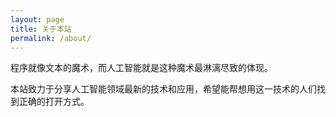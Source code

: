 ```yaml
---
layout: page
title: 关于本站
permalink: /about/
---
```


程序就像文本的魔术，而人工智能就是这种魔术最淋漓尽致的体现。

本站致力于分享人工智能领域最新的技术和应用，希望能帮想用这一技术的人们找到正确的打开方式。

